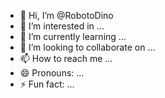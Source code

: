 - 👋 Hi, I’m @RobotoDino
- 👀 I’m interested in ...
- 🌱 I’m currently learning ...
- 💞️ I’m looking to collaborate on ...
- 📫 How to reach me ...
- 😄 Pronouns: ...
- ⚡ Fun fact: ...

<!---
RobotoDino/RobotoDino is a ✨ special ✨ repository because its `README.md` (this file) appears on your GitHub profile.
You can click the Preview link to take a look at your changes.
--->
